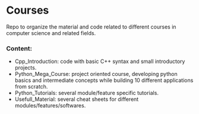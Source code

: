 # Courses
Repo to organize the material and code related to different courses in computer science and related fields.

### Content:
- Cpp_Introduction: code with basic C++ syntax and small introductory projects.
- Python_Mega_Course: project oriented course, developing python basics and intermediate concepts while building 10 different applications from scratch.
- Python_Tutorials: several module/feature specific tutorials.
- Usefull_Material: several cheat sheets for different modules/features/softwares.
